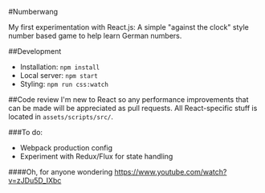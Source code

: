 #Numberwang

My first experimentation with React.js: A simple "against the clock" style number based game to help learn German numbers.

##Development
* Installation: `npm install`
* Local server: `npm start`
* Styling: `npm run css:watch`

##Code review
I'm new to React so any performance improvements that can be made will be appreciated as pull requests. All React-specific stuff is located in `assets/scripts/src/`.

###To do:
* Webpack production config
* Experiment with Redux/Flux for state handling 

####Oh, for anyone wondering
https://www.youtube.com/watch?v=zJDu5D_IXbc
